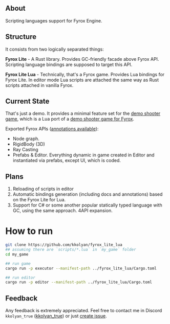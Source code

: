 ## About
Scripting languages support for Fyrox Engine.

## Structure
It consists from two logically separated things:

**Fyrox Lite** - A Rust library. Provides GC-friendly facade above Fyrox API. Scripting language
bindings are supposed to target this API.

**Fyrox Lite Lua** - Technically, that's a Fyrox game. Provides Lua bindings for Fyrox Lite. 
In editor mode Lua scripts are attached the same way as Rust scripts attached in vanilla Fyrox.

## Current State
That's just a demo. It provides a minimal feature set for the [demo shooter game](https://github.com/kkolyan/fyrox_guards_lua), which is a Lua port of a [demo shooter game for Fyrox](https://github.com/kkolyan/fyrox_guards).

Exported Fyrox APIs ([annotations available](https://github.com/kkolyan/fyrox_lite_lua/blob/main/fyrox-lite.lua)):
* Node graph.
* RigidBody (3D)
* Ray Casting
* Prefabs & Editor. Everything dynamic in game created in Editor and instantiated via prefabs, except UI, which is coded.

## Plans
1. Reloading of scripts in editor
2. Automatic bindings generation (including docs and annotations) based on the Fyrox Lite for Lua.
3. Support for C# or some another popular statically typed language with GC, using the same approach.
4API expansion.

# How to run
```sh
git clone https://github.com/kkolyan/fyrox_lite_lua
## assuming there are `scripts/*.lua` in `my_game` folder
cd my_game

## run game
cargo run -p executor --manifest-path ../fyrox_lite_lua/Cargo.toml

## run editor
cargo run -p editor --manifest-path ../fyrox_lite_lua/Cargo.toml
```

## Feedback
Any feedback is extremely appreciated.
Feel free to contact me in Discord `kkolyan_true` ([kkolyan_true](https://discord.com/users/333644000302989314)) or just [create issue](https://github.com/kkolyan/fyrox_lite_lua/issues/new).

